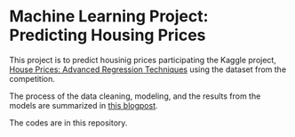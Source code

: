# Machine Learning Project: Predicting Housing Prices

This project is to predict housinig prices participating the Kaggle project, [House Prices: Advanced Regression Techniques](https://www.kaggle.com/c/house-prices-advanced-regression-techniques) using the dataset from the competition. 

The process of the data cleaning, modeling, and the results from the models are summarized in [this blogpost](https://docs.google.com/document/d/1Hy87prLnnPWyBPoCu3c_4FmAg-SCDkpQffzTR8TmzL8/edit?usp=sharing). 

The codes are in this repository.
